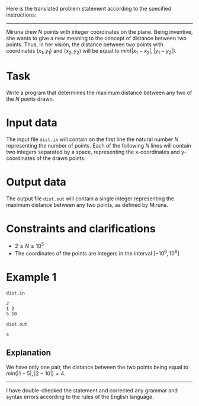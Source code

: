 Here is the translated problem statement according to the specified instructions:

---

Miruna drew $N$ points with integer coordinates on the plane. Being inventive, she wants to give a new meaning to the concept of distance between two points. Thus, in her vision, the distance between two points with coordinates $(x_1, y_1)$ and $(x_2, y_2)$ will be equal to $min(|x_1 - x_2|, |y_1 - y_2|)$.

# Task

Write a program that determines the maximum distance between any two of the $N$ points drawn.

# Input data

The input file `dist.in` will contain on the first line the natural number $N$ representing the number of points. Each of the following $N$ lines will contain two integers separated by a space, representing the x-coordinates and y-coordinates of the drawn points.

# Output data

The output file `dist.out` will contain a single integer representing the maximum distance between any two points, as defined by Miruna.

# Constraints and clarifications

* $2 \leq N \leq 10^5$
* The coordinates of the points are integers in the interval $[-10^6, 10^6]$

# Example 1

`dist.in`
```
2
1 2
5 10
```

`dist.out`
```
4
```

## Explanation

We have only one pair, the distance between the two points being equal to $min(|1 - 5|, |2 - 10|) = 4$.

---

I have double-checked the statement and corrected any grammar and syntax errors according to the rules of the English language.